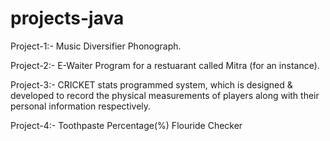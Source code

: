 # projects-java

Project-1:- Music Diversifier Phonograph.

Project-2:- E-Waiter Program for a restuarant called Mitra (for an instance).

Project-3:- CRICKET stats programmed system, which is designed & developed to record the physical measurements of players along with their personal information respectively.

Project-4:- Toothpaste Percentage(%) Flouride Checker
